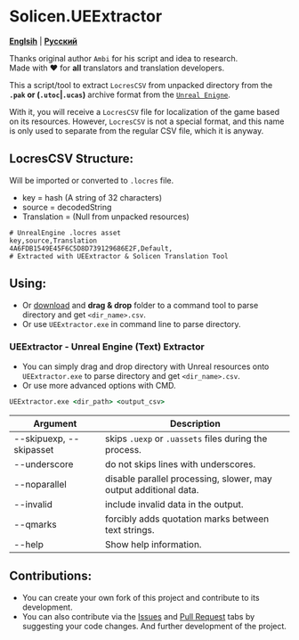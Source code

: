 # Solicen.UEExtractor

[**Englsih**](/README.md) | [**Русский**](./docs/ru/README.ru.md)

Thanks original author `Ambi` for his script and idea to research. <br>
Made with ❤️ for **all** translators and translation developers.

This a script/tool to extract `LocresCSV` from unpacked directory from the **`.pak` or (`.utoc`|`.ucas`)** archive format from the [`Unreal Enigne`]([https://www.renpy.org](https://www.unrealengine.com/)). 

With it, you will receive a `LocresCSV` file for localization of the game based on its resources. However, `LocresCSV` is not a special format, and this name is only used to separate from the regular CSV file, which it is anyway.

## LocresCSV Structure:
Will be imported or converted to `.locres` file.
- key = hash (A string of 32 characters) 
- source = decodedString
- Translation = (Null from unpacked resources)
```
# UnrealEngine .locres asset
key,source,Translation
4A6FDB1549E45F6C5D8D739129686E2F,Default,
# Extracted with UEExtractor & Solicen Translation Tool
```

## Using:
* Or [download](https://github.com/SolicenTEAM/UEExtractor/releases) and **drag & drop** folder to a command tool to parse directory and get `<dir_name>.csv`.
* Or use `UEExtractor.exe` in command line to parse directory.

### UEExtractor - Unreal Engine (Text) Extractor
* You can simply drag and drop directory with Unreal resources onto `UEExtractor.exe` to parse directory and get `<dir_name>.csv`. 
* Or use more advanced options with CMD.

```cmd
UEExtractor.exe <dir_path> <output_csv> 
```
| Argument | Description |
|----------|-------------|
| --skipuexp, --skipasset | skips `.uexp` or `.uassets` files during the process.
| --underscore | do not skips lines with underscores.
| --noparallel | disable parallel processing, slower, may output additional data.
| --invalid | include invalid data in the output.
| --qmarks | forcibly adds quotation marks between text strings.
| --help | Show help information.

## Contributions:
* You can create your own fork of this project and contribute to its development.
* You can also contribute via the [Issues](https://github.com/SolicenTEAM/RPAExtractorCSharp/issues) and [Pull Request](https://github.com/SolicenTEAM/RPAExtractorCSharp/pulls) tabs by suggesting your code changes. And further development of the project. 
